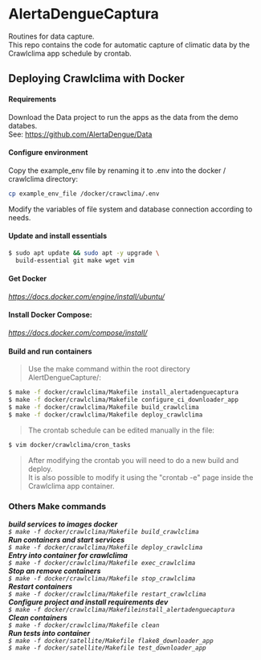 # AlertaDengueCaptura
Routines for data capture.<br>
This repo contains the code for automatic capture of climatic data by the Crawlclima app schedule by crontab.

## Deploying Crawlclima with Docker

#### Requirements

Download the Data project to run the apps as the data from the demo databes.<br>
See: https://github.com/AlertaDengue/Data

#### Configure environment
Copy the example_env file by renaming it to .env into the docker / crawlclima directory:
```bash
cp example_env_file /docker/crawclima/.env
```
Modify the variables of file system and database connection according to needs.

#### Update and install essentials
```bash
$ sudo apt update && sudo apt -y upgrade \
  build-essential git make wget vim
```
####  Get Docker
*https://docs.docker.com/engine/install/ubuntu/*
#### Install Docker Compose: 
*https://docs.docker.com/compose/install/*

#### Build and run containers
> Use the make command within the root directory AlertDengueCapture/:<br>
```bash
$ make -f docker/crawlclima/Makefile install_alertadenguecaptura
$ make -f docker/crawlclima/Makefile configure_ci_downloader_app
$ make -f docker/crawlclima/Makefile build_crawlclima
$ make -f docker/crawlclima/Makefile deploy_crawlclima
```
> The crontab schedule can be edited manually in the file:<br>
```bash
$ vim docker/crawlclima/cron_tasks
```
> After modifying the crontab you will need to do a new build and deploy. <br>
> It is also possible to modify it using the "crontab -e" page inside the Crawlclima app container.<br>

### Others Make commands

<i><i><b> build services to images docker </b></i></br>
``` $ make -f docker/crawlclima/Makefile build_crawlclima ```</br>
<i><b> Run containers and start services </b></i></br>
``` $ make -f docker/crawlclima/Makefile deploy_crawlclima ```</br>
<i><b> Entry into container for crawlclima </b></i></br>
``` $ make -f docker/crawlclima/Makefile exec_crawlclima ```</br>
<i><b>  Stop an remove containers </b></i></br>
``` $ make -f docker/crawlclima/Makefile stop_crawlclima ```</br>
<i><b> Restart containers </b></i></br>
``` $ make -f docker/crawlclima/Makefile restart_crawlclima ```</br>
<i><b> Configure project and install requirements dev </b></i></br>
``` $ make -f docker/crawlclima/Makefileinstall_alertadenguecaptura ```</br>
<i><b> Clean containers </b></i></br>
``` $ make -f docker/crawlclima/Makefile clean ```</br>
<i><b> Run tests into container </b></i></br>
``` $ make -f docker/satellite/Makefile flake8_downloader_app ```</br>
``` $ make -f docker/satellite/Makefile test_downloader_app ```</br>
